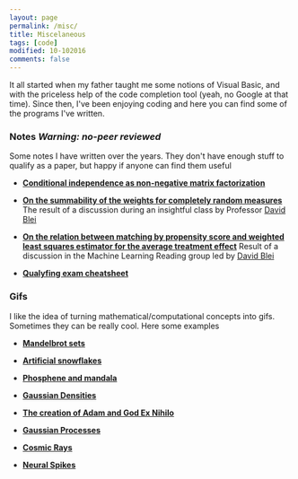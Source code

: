 ```yaml
---
layout: page
permalink: /misc/
title: Miscelaneous
tags: [code]
modified: 10-102016
comments: false
---
```



It all started when my father taught me some notions of Visual Basic, and with the priceless help of the code completion tool (yeah, no Google at that time). Since then, I've been enjoying coding and here you can find some of the programs I've written.

### Notes *Warning: no-peer reviewed*
Some notes I have written over the years. They don't have enough stuff to qualify as a paper, but happy if anyone can find them useful 

* [**Conditional independence as non-negative matrix factorization**](http://stat.columbia.edu/~gonzalo/pubs/CondIndep.pdf)

* [**On the summability of the weights for completely random measures**](http://stat.columbia.edu/~gonzalo/pubs/SumPoissonProcess.pdf)
The result of a discussion during an insightful class by Professor [David Blei](http://www.cs.columbia.edu/~blei/)

* [**On the relation between matching by propensity score and weighted least squares estimator for the average treatment effect**](http://stat.columbia.edu/~gonzalo/pubs/Comment_WLS_ATE.pdf)
Result of a discussion in the Machine Learning Reading group led by [David Blei](http://www.cs.columbia.edu/~blei/)

* [**Qualyfing exam cheatsheet**](http://stat.columbia.edu/~gonzalo/pubs/cheatsheet.pdf)


### Gifs
I like the idea of turning mathematical/computational concepts into gifs. Sometimes they can be really cool. Here some examples

* [**Mandelbrot sets**]({{baseurl}}/gifs/fractals1/)

* [**Artificial snowflakes**]({{baseurl}}/gifs/snowflakes/)

* [**Phosphene and mandala**]({{baseurl}}/gifs/phosphene/)

* [**Gaussian Densities**]({{baseurl}}/gifs/tiling/)

* [**The creation of Adam and God Ex Nihilo**]({{baseurl}}/gifs/exnihilo/)

* [**Gaussian Processes**]({{baseurl}}/gifs/gp/)

* [**Cosmic Rays**]({{baseurl}}/gifs/cosmic/)

* [**Neural Spikes**]({{baseurl}}/gifs/spikes/)
